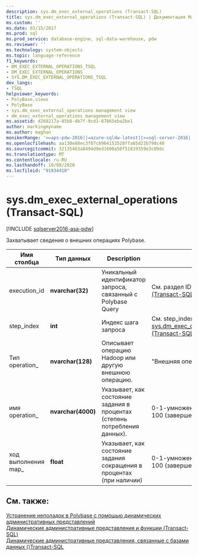 ```yaml
---
description: sys.dm_exec_external_operations (Transact-SQL)
title: sys.dm_exec_external_operations (Transact-SQL) | Документация Майкрософт
ms.custom: ''
ms.date: 03/15/2017
ms.prod: sql
ms.prod_service: database-engine, sql-data-warehouse, pdw
ms.reviewer: ''
ms.technology: system-objects
ms.topic: language-reference
f1_keywords:
- DM_EXEC_EXTERNAL_OPERATIONS_TSQL
- DM_EXEC_EXTERNAL_OPERATIONS
- SYS.DM_EXEC_EXTERNAL_OPERATIONS_TSQL
dev_langs:
- TSQL
helpviewer_keywords:
- PolyBase,views
- PolyBase
- sys.dm_exec_external_operations management view
- dm_exec_external_operations management view
ms.assetid: d268217a-85b8-4b7f-9cd1-87865eba2be1
author: markingmyname
ms.author: maghan
monikerRange: '>=aps-pdw-2016||=azure-sqldw-latest||>=sql-server-2016||=sqlallproducts-allversions||>=sql-server-linux-2017||=azuresqldb-mi-current'
ms.openlocfilehash: aa130e88ec3f87c8964153528ffa65d23b798c40
ms.sourcegitcommit: 32135463a8494d9ed1600a58f51819359e3c09dc
ms.translationtype: MT
ms.contentlocale: ru-RU
ms.lasthandoff: 10/08/2020
ms.locfileid: "91834410"
---
```

# <a name="sysdm_exec_external_operations-transact-sql"></a>sys.dm_exec_external_operations (Transact-SQL)
[!INCLUDE [sqlserver2016-asa-pdw](../../includes/applies-to-version/sqlserver2016-asa-pdw.md)]

  Захватывает сведения о внешних операциях Polybase.  
  
|Имя столбца|Тип данных|Description|Диапазон|  
|-----------------|---------------|-----------------|-----------|  
|execution_id|**nvarchar(32)**|Уникальный идентификатор запроса, связанный с Polybase Query|См. раздел ID в [sys.dm_exec_requests &#40;Transact-SQL&#41;](../../relational-databases/system-dynamic-management-views/sys-dm-exec-requests-transact-sql.md)|  
|step_index|**int**|Индекс шага запроса|См. step_index в [sys.dm_exec_distributed_request_steps &#40;Transact-SQL&#41;](../../relational-databases/system-dynamic-management-views/sys-dm-exec-distributed-request-steps-transact-sql.md)|  
|Тип operation_|**nvarchar(128)**|Описывает операцию Hadoop или другую внешнюю операцию.|"Внешняя операция Hadoop"|  
|имя operation_|**nvarchar(4000)**|Указывает, как состояние задания в процентах (степень потребления данных).|0-1-умноженное на коэффициент 100 (завершено)|  
|ход выполнения map_|**float**|Указывает, как состояние задания сокращения в процентах (при наличии)|0-1-умноженное на коэффициент 100 (завершено)|  
  
## <a name="see-also"></a>См. также:  
 [Устранение неполадок в Polybase с помощью динамических административных представлений](/previous-versions/sql/sql-server-2016/mt146389(v=sql.130))   
 [Динамические административные представления и функции (Transact-SQL)](~/relational-databases/system-dynamic-management-views/system-dynamic-management-views.md)   
 [Динамические административные представления, связанные с базами данных &#40;&#41;Transact-SQL ](../../relational-databases/system-dynamic-management-views/database-related-dynamic-management-views-transact-sql.md)  
  
